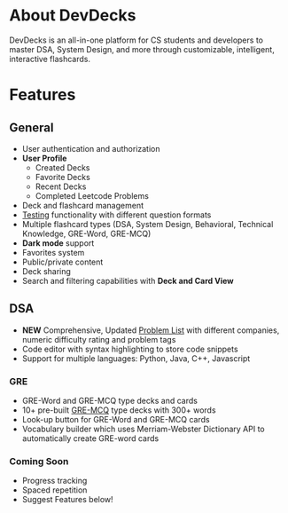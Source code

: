 # About DevDecks

DevDecks is an all-in-one platform for CS students and developers to master DSA, System Design, and more through customizable, intelligent, interactive flashcards.

# Features

## General
- User authentication and authorization
- **User Profile**
    - Created Decks
    - Favorite Decks
    - Recent Decks
    - Completed Leetcode Problems
- Deck and flashcard management
- [Testing](/test) functionality with different question formats
- Multiple flashcard types (DSA, System Design, Behavioral, Technical Knowledge, GRE-Word, GRE-MCQ)
- **Dark mode** support
- Favorites system
- Public/private content
- Deck sharing
- Search and filtering capabilities with **Deck and Card View**

## DSA
- **NEW** Comprehensive, Updated [Problem List](/problem-list) with different companies, numeric difficulty rating and problem tags
- Code editor with syntax highlighting to store code snippets
- Support for multiple languages: Python, Java, C++, Javascript

### GRE
- GRE-Word and GRE-MCQ type decks and cards
- 10+ pre-built [GRE-MCQ](/home?tab=content&view=decks&type=gre-mcq) type decks with 300+ words
- Look-up button for GRE-Word and GRE-MCQ cards
- Vocabulary builder which uses Merriam-Webster Dictionary API to automatically create GRE-word cards

### Coming Soon
- Progress tracking 
- Spaced repetition 
- Suggest Features below!